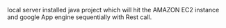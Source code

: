 local server installed java project which will hit the AMAZON EC2 instance and google App engine sequentially with Rest call.